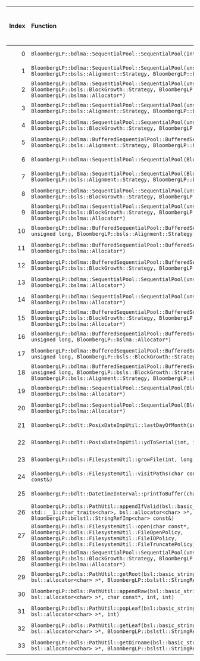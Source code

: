 |   Index | Function                                                                                                                                                                                                                    |   Difference in number of lines |   Function size difference in bytes | Disassembly                                                               |   Number of lines in `assume` build |   Number of bytes in `assume` build |   Number of lines in `none` build |   Number of bytes in `none` build |
|--------:|:----------------------------------------------------------------------------------------------------------------------------------------------------------------------------------------------------------------------------|--------------------------------:|------------------------------------:|:--------------------------------------------------------------------------|------------------------------------:|------------------------------------:|----------------------------------:|----------------------------------:|
|       0 | `BloombergLP::bdlma::SequentialPool::SequentialPool(int)`                                                                                                                                                                   |                               4 |                                  16 | [Assumed](0.assume.s.txt), [Ignored](0.none.s.txt), [Diff](0.diff.txt)    |                                 208 |                             4242992 |                               192 |                           4242912 |
|       1 | `BloombergLP::bdlma::SequentialPool::SequentialPool(unsigned long, BloombergLP::bsls::Alignment::Strategy, BloombergLP::bslma::Allocator*)`                                                                                 |                               4 |                                  16 | [Assumed](1.assume.s.txt), [Ignored](1.none.s.txt), [Diff](1.diff.txt)    |                                 240 |                             4244000 |                               224 |                           4243904 |
|       2 | `BloombergLP::bdlma::SequentialPool::SequentialPool(unsigned long, BloombergLP::bsls::BlockGrowth::Strategy, BloombergLP::bsls::Alignment::Strategy, BloombergLP::bslma::Allocator*)`                                       |                               4 |                                  16 | [Assumed](2.assume.s.txt), [Ignored](2.none.s.txt), [Diff](2.diff.txt)    |                                 240 |                             4244240 |                               224 |                           4244128 |
|       3 | `BloombergLP::bdlma::SequentialPool::SequentialPool(unsigned long, unsigned long, BloombergLP::bsls::Alignment::Strategy, BloombergLP::bslma::Allocator*)`                                                                  |                               4 |                                  16 | [Assumed](3.assume.s.txt), [Ignored](3.none.s.txt), [Diff](3.diff.txt)    |                                 288 |                             4245008 |                               272 |                           4244864 |
|       4 | `BloombergLP::bdlma::SequentialPool::SequentialPool(unsigned long, unsigned long, BloombergLP::bsls::BlockGrowth::Strategy, BloombergLP::bslma::Allocator*)`                                                                |                               4 |                                  16 | [Assumed](4.assume.s.txt), [Ignored](4.none.s.txt), [Diff](4.diff.txt)    |                                 272 |                             4244736 |                               256 |                           4244608 |
|       5 | `BloombergLP::bdlma::BufferedSequentialPool::BufferedSequentialPool(char*, unsigned long, BloombergLP::bsls::Alignment::Strategy, BloombergLP::bslma::Allocator*)`                                                          |                               3 |                                  16 | [Assumed](5.assume.s.txt), [Ignored](5.none.s.txt), [Diff](5.diff.txt)    |                                 112 |                             4241344 |                                96 |                           4241328 |
|       6 | `BloombergLP::bdlma::SequentialPool::SequentialPool(BloombergLP::bslma::Allocator*)`                                                                                                                                        |                               3 |                                  16 | [Assumed](6.assume.s.txt), [Ignored](6.none.s.txt), [Diff](6.diff.txt)    |                                 128 |                             4242432 |                               112 |                           4242384 |
|       7 | `BloombergLP::bdlma::SequentialPool::SequentialPool(BloombergLP::bsls::BlockGrowth::Strategy, BloombergLP::bsls::Alignment::Strategy, BloombergLP::bslma::Allocator*)`                                                      |                               3 |                                  16 | [Assumed](7.assume.s.txt), [Ignored](7.none.s.txt), [Diff](7.diff.txt)    |                                 160 |                             4242832 |                               144 |                           4242768 |
|       8 | `BloombergLP::bdlma::SequentialPool::SequentialPool(unsigned long, BloombergLP::bsls::BlockGrowth::Strategy, BloombergLP::bslma::Allocator*)`                                                                               |                               3 |                                   0 | [Assumed](8.assume.s.txt), [Ignored](8.none.s.txt), [Diff](8.diff.txt)    |                                 208 |                             4243792 |                               208 |                           4243696 |
|       9 | `BloombergLP::bdlma::SequentialPool::SequentialPool(unsigned long, unsigned long, BloombergLP::bsls::BlockGrowth::Strategy, BloombergLP::bsls::Alignment::Strategy, BloombergLP::bslma::Allocator*)`                        |                               3 |                                   0 | [Assumed](9.assume.s.txt), [Ignored](9.none.s.txt), [Diff](9.diff.txt)    |                                 288 |                             4245296 |                               288 |                           4245136 |
|      10 | `BloombergLP::bdlma::BufferedSequentialPool::BufferedSequentialPool(char*, unsigned long, unsigned long, BloombergLP::bsls::Alignment::Strategy, BloombergLP::bslma::Allocator*)`                                           |                               2 |                                  16 | [Assumed](10.assume.s.txt), [Ignored](10.none.s.txt), [Diff](10.diff.txt) |                                 112 |                             4241728 |                                96 |                           4241696 |
|      11 | `BloombergLP::bdlma::BufferedSequentialPool::BufferedSequentialPool(char*, unsigned long, BloombergLP::bslma::Allocator*)`                                                                                                  |                               2 |                                   0 | [Assumed](11.assume.s.txt), [Ignored](11.none.s.txt), [Diff](11.diff.txt) |                                  80 |                             4241184 |                                80 |                           4241168 |
|      12 | `BloombergLP::bdlma::BufferedSequentialPool::BufferedSequentialPool(char*, unsigned long, BloombergLP::bsls::BlockGrowth::Strategy, BloombergLP::bslma::Allocator*)`                                                        |                               2 |                                   0 | [Assumed](12.assume.s.txt), [Ignored](12.none.s.txt), [Diff](12.diff.txt) |                                  80 |                             4241264 |                                80 |                           4241248 |
|      13 | `BloombergLP::bdlma::SequentialPool::SequentialPool(unsigned long, BloombergLP::bslma::Allocator*)`                                                                                                                         |                               2 |                                   0 | [Assumed](13.assume.s.txt), [Ignored](13.none.s.txt), [Diff](13.diff.txt) |                                 208 |                             4243584 |                               208 |                           4243488 |
|      14 | `BloombergLP::bdlma::SequentialPool::SequentialPool(unsigned long, unsigned long, BloombergLP::bslma::Allocator*)`                                                                                                          |                               2 |                                   0 | [Assumed](14.assume.s.txt), [Ignored](14.none.s.txt), [Diff](14.diff.txt) |                                 256 |                             4244480 |                               256 |                           4244352 |
|      15 | `BloombergLP::bdlma::BufferedSequentialPool::BufferedSequentialPool(char*, unsigned long, BloombergLP::bsls::BlockGrowth::Strategy, BloombergLP::bsls::Alignment::Strategy, BloombergLP::bslma::Allocator*)`                |                               1 |                                   0 | [Assumed](15.assume.s.txt), [Ignored](15.none.s.txt), [Diff](15.diff.txt) |                                 112 |                             4241456 |                               112 |                           4241424 |
|      16 | `BloombergLP::bdlma::BufferedSequentialPool::BufferedSequentialPool(char*, unsigned long, unsigned long, BloombergLP::bslma::Allocator*)`                                                                                   |                               1 |                                   0 | [Assumed](16.assume.s.txt), [Ignored](16.none.s.txt), [Diff](16.diff.txt) |                                  80 |                             4241568 |                                80 |                           4241536 |
|      17 | `BloombergLP::bdlma::BufferedSequentialPool::BufferedSequentialPool(char*, unsigned long, unsigned long, BloombergLP::bsls::BlockGrowth::Strategy, BloombergLP::bslma::Allocator*)`                                         |                               1 |                                   0 | [Assumed](17.assume.s.txt), [Ignored](17.none.s.txt), [Diff](17.diff.txt) |                                  80 |                             4241648 |                                80 |                           4241616 |
|      18 | `BloombergLP::bdlma::BufferedSequentialPool::BufferedSequentialPool(char*, unsigned long, unsigned long, BloombergLP::bsls::BlockGrowth::Strategy, BloombergLP::bsls::Alignment::Strategy, BloombergLP::bslma::Allocator*)` |                               1 |                                   0 | [Assumed](18.assume.s.txt), [Ignored](18.none.s.txt), [Diff](18.diff.txt) |                                 112 |                             4241840 |                               112 |                           4241792 |
|      19 | `BloombergLP::bdlma::SequentialPool::SequentialPool(BloombergLP::bsls::Alignment::Strategy, BloombergLP::bslma::Allocator*)`                                                                                                |                               1 |                                   0 | [Assumed](19.assume.s.txt), [Ignored](19.none.s.txt), [Diff](19.diff.txt) |                                 144 |                             4242688 |                               144 |                           4242624 |
|      20 | `BloombergLP::bdlma::SequentialPool::SequentialPool(BloombergLP::bsls::BlockGrowth::Strategy, BloombergLP::bslma::Allocator*)`                                                                                              |                               1 |                                   0 | [Assumed](20.assume.s.txt), [Ignored](20.none.s.txt), [Diff](20.diff.txt) |                                 128 |                             4242560 |                               128 |                           4242496 |
|      21 | `BloombergLP::bdlt::PosixDateImpUtil::lastDayOfMonth(int, int)`                                                                                                                                                             |                               1 |                                   0 | [Assumed](21.assume.s.txt), [Ignored](21.none.s.txt), [Diff](21.diff.txt) |                                  96 |                             4273632 |                                96 |                           4274128 |
|      22 | `BloombergLP::bdlt::PosixDateImpUtil::ydToSerial(int, int)`                                                                                                                                                                 |                               1 |                                   0 | [Assumed](22.assume.s.txt), [Ignored](22.none.s.txt), [Diff](22.diff.txt) |                                 112 |                             4274320 |                               112 |                           4274848 |
|      23 | `BloombergLP::bdls::FilesystemUtil::growFile(int, long, bool, unsigned long)`                                                                                                                                               |                              -1 |                                 -16 | [Assumed](23.assume.s.txt), [Ignored](23.none.s.txt), [Diff](23.diff.txt) |                                 304 |                             4255440 |                               320 |                           4255296 |
|      24 | `BloombergLP::bdls::FilesystemUtil::visitPaths(char const*, bsl::function<void (char const*)> const&)`                                                                                                                      |                              -1 |                                 -16 | [Assumed](24.assume.s.txt), [Ignored](24.none.s.txt), [Diff](24.diff.txt) |                                 288 |                             4248480 |                               304 |                           4248320 |
|      25 | `BloombergLP::bdlt::DatetimeInterval::printToBuffer(char*, int, int) const`                                                                                                                                                 |                              -2 |                                   0 | [Assumed](25.assume.s.txt), [Ignored](25.none.s.txt), [Diff](25.diff.txt) |                                 592 |                             4277616 |                               592 |                           4278144 |
|      26 | `BloombergLP::bdls::PathUtil::appendIfValid(bsl::basic_string<char, std::__1::char_traits<char>, bsl::allocator<char> >*, BloombergLP::bslstl::StringRefImp<char> const&)`                                                  |                              -3 |                                 -16 | [Assumed](26.assume.s.txt), [Ignored](26.none.s.txt), [Diff](26.diff.txt) |                                 464 |                             4267888 |                               480 |                           4267760 |
|      27 | `BloombergLP::bdls::FilesystemUtil::open(char const*, BloombergLP::bdls::FilesystemUtil::FileOpenPolicy, BloombergLP::bdls::FilesystemUtil::FileIOPolicy, BloombergLP::bdls::FilesystemUtil::FileTruncatePolicy)`           |                              -4 |                                  16 | [Assumed](27.assume.s.txt), [Ignored](27.none.s.txt), [Diff](27.diff.txt) |                                 160 |                             4246240 |                               144 |                           4246096 |
|      28 | `BloombergLP::bdlma::SequentialPool::SequentialPool(unsigned long, unsigned long, BloombergLP::bsls::BlockGrowth::Strategy, BloombergLP::bsls::Alignment::Strategy, bool, BloombergLP::bslma::Allocator*)`                  |                              -4 |                                 -16 | [Assumed](28.assume.s.txt), [Ignored](28.none.s.txt), [Diff](28.diff.txt) |                                 304 |                             4245584 |                               320 |                           4245424 |
|      29 | `BloombergLP::bdls::PathUtil::getRoot(bsl::basic_string<char, std::__1::char_traits<char>, bsl::allocator<char> >*, BloombergLP::bslstl::StringRefImp<char> const&, int)`                                                   |                             -27 |                                 -96 | [Assumed](29.assume.s.txt), [Ignored](29.none.s.txt), [Diff](29.diff.txt) |                                 144 |                             4270128 |                               240 |                           4270528 |
|      30 | `BloombergLP::bdls::PathUtil::appendRaw(bsl::basic_string<char, std::__1::char_traits<char>, bsl::allocator<char> >*, char const*, int, int)`                                                                               |                             -28 |                                -144 | [Assumed](30.assume.s.txt), [Ignored](30.none.s.txt), [Diff](30.diff.txt) |                                 288 |                             4268352 |                               432 |                           4268240 |
|      31 | `BloombergLP::bdls::PathUtil::popLeaf(bsl::basic_string<char, std::__1::char_traits<char>, bsl::allocator<char> >*, int)`                                                                                                   |                             -29 |                                -128 | [Assumed](31.assume.s.txt), [Ignored](31.none.s.txt), [Diff](31.diff.txt) |                                 288 |                             4268784 |                               416 |                           4268816 |
|      32 | `BloombergLP::bdls::PathUtil::getLeaf(bsl::basic_string<char, std::__1::char_traits<char>, bsl::allocator<char> >*, BloombergLP::bslstl::StringRefImp<char> const&, int)`                                                   |                             -30 |                                -128 | [Assumed](32.assume.s.txt), [Ignored](32.none.s.txt), [Diff](32.diff.txt) |                                 352 |                             4269072 |                               480 |                           4269232 |
|      33 | `BloombergLP::bdls::PathUtil::getDirname(bsl::basic_string<char, std::__1::char_traits<char>, bsl::allocator<char> >*, BloombergLP::bslstl::StringRefImp<char> const&, int)`                                                |                             -34 |                                -112 | [Assumed](33.assume.s.txt), [Ignored](33.none.s.txt), [Diff](33.diff.txt) |                                 288 |                             4269840 |                               400 |                           4270128 |